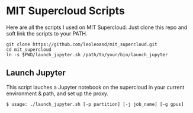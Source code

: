# MIT Supercloud Scripts
Here are all the scripts I used on MIT Supercloud. Just clone this repo and soft link the scripts to your PATH.
```
git clone https://github.com/leoleoasd/mit_supercloud.git
cd mit_supercloud
ln -s $PWD/launch_jupyter.sh /path/to/your/bin/launch_jupyter
```

## Launch Jupyter
This script lauches a Jupyter notebook on the supercloud in your current environment & path, and set up the proxy.
```bash
$ usage: ./launch_jupyter.sh [-p partition] [-j job_name] [-g gpus]
```

